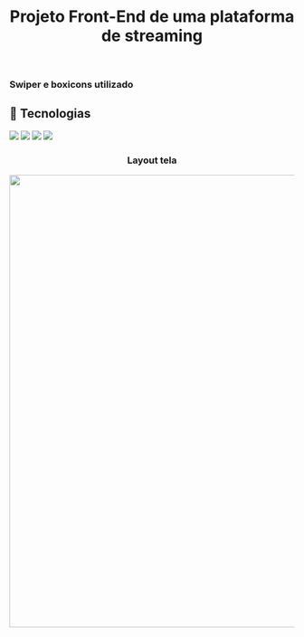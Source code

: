 # <h1 align="center">Projeto Front-End de uma plataforma de streaming</h1>
<br>

<h3 align="start">Swiper e boxicons utilizado</h3>

## 🚀 Tecnologias
<div>
  <img src="https://img.shields.io/badge/HTML-239120?style=for-the-badge&logo=html5&logoColor=white">
  <img src="https://img.shields.io/badge/CSS-239120?&style=for-the-badge&logo=css3&logoColor=white">
  <img src="https://img.shields.io/badge/JavaScript-F7DF1E?style=for-the-badge&logo=javascript&logoColor=black">
  <img src="https://img.shields.io/badge/PHP-777BB4?style=for-the-badge&logo=php&logoColor=white">
</div>

<h3 align="center">Layout tela</h3>
<div align="center">
  <img src="https://github.com/DeangellesES/plataforma_de_streaming-PHP-JavaScript-HTML-CSS/blob/main/layoutStreaming.png" width="800">
</div>
